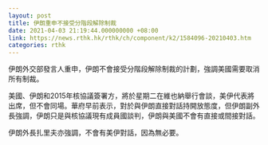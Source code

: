 ```yaml
---
layout: post
title: 伊朗重申不接受分階段解除制裁
date: 2021-04-03 21:19:44.000000000 +08:00
link: https://news.rthk.hk/rthk/ch/component/k2/1584096-20210403.htm
categories: rthk
---
```


伊朗外交部發言人重申，伊朗不會接受分階段解除制裁的計劃，強調美國需要取消所有制裁。

美國、伊朗和2015年核協議簽署方，將於星期二在維也納舉行會談，美伊代表將出席，但不會同場。華府早前表示，對於與伊朗直接對話持開放態度，但伊朗副外長強調，伊朗只是與核協議現有成員國談判，伊朗與美國不會有直接或間接對話。 

伊朗外長扎里夫亦強調，不會有美伊對話，因為無必要。
